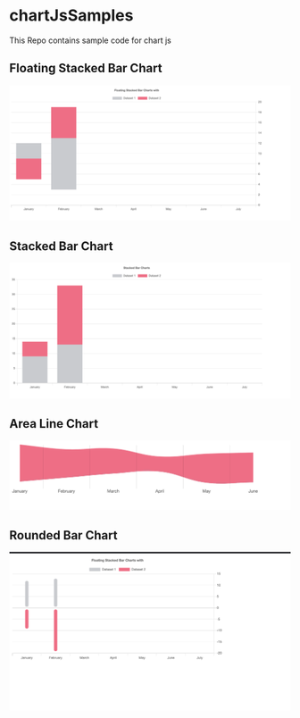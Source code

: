 # chartJsSamples
This Repo contains sample code for chart js 

## Floating Stacked Bar Chart 

![alt text](https://github.com/NahlaEssam/chartJsSamples/blob/main/imgs/floating-stacked-charts.png)

## Stacked Bar Chart 

![alt text](https://github.com/NahlaEssam/chartJsSamples/blob/main/imgs/stacked-charts.png )


## Area Line Chart 

![alt text](https://github.com/NahlaEssam/chartJsSamples/blob/main/imgs/Screen%20Shot%202021-02-04%20at%204.15.47%20PM.png )


## Rounded Bar Chart 

![alt text](https://github.com/NahlaEssam/chartJsSamples/blob/main/imgs/rounded%20bar%20charts.png )

